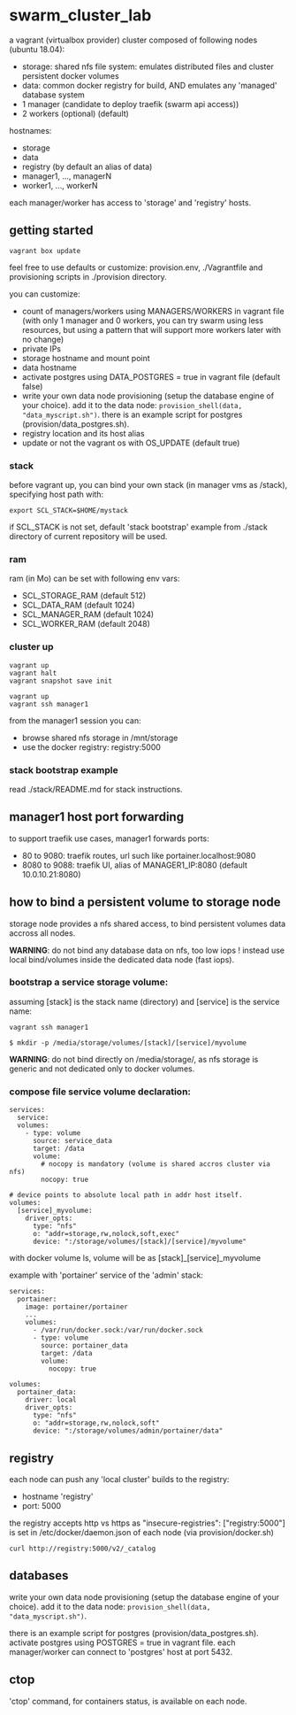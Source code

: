 # swarm_cluster_lab

a vagrant (virtualbox provider) cluster composed of following nodes (ubuntu 18.04):

- storage: shared nfs file system: emulates distributed files and cluster persistent docker volumes
- data: common docker registry for build, AND emulates any 'managed' database system 
- 1 manager (candidate to deploy traefik (swarm api access))
- 2 workers (optional) (default)

hostnames:
- storage
- data
- registry (by default an alias of data)
- manager1, ..., managerN
- worker1, ..., workerN

each manager/worker has access to 'storage' and 'registry' hosts.

## getting started

```
vagrant box update
```

feel free to use defaults or customize: provision.env, ./Vagrantfile and provisioning scripts in ./provision directory.

you can customize:

- count of managers/workers using MANAGERS/WORKERS in vagrant file (with only 1 manager and 0 workers, you can try swarm using less resources, but using a pattern that will support more workers later with no change)
- private IPs
- storage hostname and mount point
- data hostname
- activate postgres using DATA_POSTGRES = true in vagrant file (default false)
- write your own data node provisioning (setup the database engine of your choice). add it to the data node: `provision_shell(data, "data_myscript.sh")`. there is an example script for postgres (provision/data_postgres.sh).
- registry location and its host alias
- update or not the vagrant os with OS_UPDATE (default true)

### stack

before vagrant up, you can bind your own stack (in manager vms as /stack), specifying host path with:

```
export SCL_STACK=$HOME/mystack
```

if SCL_STACK is not set, default 'stack bootstrap' example from ./stack directory of current repository will be used.

### ram

ram (in Mo) can be set with following env vars:

- SCL_STORAGE_RAM (default 512)
- SCL_DATA_RAM (default 1024)
- SCL_MANAGER_RAM (default 1024)
- SCL_WORKER_RAM  (default 2048)

### cluster up

```
vagrant up
vagrant halt
vagrant snapshot save init

vagrant up
vagrant ssh manager1
```

from the manager1 session you can:

- browse shared nfs storage in /mnt/storage
- use the docker registry: registry:5000

### stack bootstrap example

read ./stack/README.md for stack instructions.

## manager1 host port forwarding

to support traefik use cases, manager1 forwards ports:

- 80 to 9080: traefik routes, url such like portainer.localhost:9080
- 8080 to 9088: traefik UI, alias of MANAGER1_IP:8080 (default 10.0.10.21:8080)

## how to bind a persistent volume to storage node

storage node provides a nfs shared access, to bind persistent volumes data accross all nodes.

**WARNING**: do not bind any database data on nfs, too low iops ! instead use local bind/volumes inside the dedicated data node (fast iops).

### bootstrap a service storage volume:

assuming [stack] is the stack name (directory) and [service] is the service name:

```
vagrant ssh manager1

$ mkdir -p /media/storage/volumes/[stack]/[service]/myvolume
```

**WARNING**: do not bind directly on /media/storage/, as nfs storage is generic and not dedicated only to docker volumes.

### compose file service volume declaration:

```
services:
  service:
  volumes:
    - type: volume
      source: service_data
      target: /data
      volume:
        # nocopy is mandatory (volume is shared accros cluster via nfs)
        nocopy: true

# device points to absolute local path in addr host itself.
volumes:
  [service]_myvolume:
    driver_opts:
      type: "nfs"
      o: "addr=storage,rw,nolock,soft,exec"
      device: ":/storage/volumes/[stack]/[service]/myvolume"
```

with docker volume ls, volume will be as [stack]_[service]_myvolume

example with 'portainer' service of the 'admin' stack:

```
services:
  portainer:
    image: portainer/portainer
    ...
    volumes:
      - /var/run/docker.sock:/var/run/docker.sock
      - type: volume
        source: portainer_data
        target: /data
        volume:
          nocopy: true

volumes:
  portainer_data:
    driver: local
    driver_opts:
      type: "nfs"
      o: "addr=storage,rw,nolock,soft"
      device: ":/storage/volumes/admin/portainer/data"
```

## registry

each node can push any 'local cluster' builds to the registry:

- hostname 'registry'
- port: 5000

the registry accepts http vs https as "insecure-registries": ["registry:5000"] is set in /etc/docker/daemon.json of each node (via provision/docker.sh)

```
curl http://registry:5000/v2/_catalog
```

## databases

write your own data node provisioning (setup the database engine of your choice). add it to the data node: `provision_shell(data, "data_myscript.sh")`.

there is an example script for postgres (provision/data_postgres.sh). activate postgres using POSTGRES = true in vagrant file. each manager/worker can connect to 'postgres' host at port 5432.

## ctop

'ctop' command, for containers status, is available on each node.
